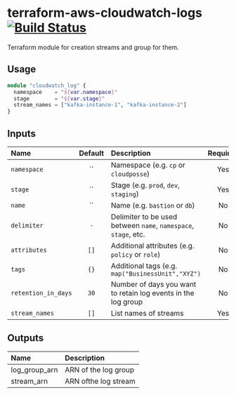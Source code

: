 # terraform-aws-cloudwatch-logs [![Build Status](https://travis-ci.org/cloudposse/terraform-aws-cloudwatch-logs.svg)](https://travis-ci.org/cloudposse/terraform-aws-cloudwatch-logs)

Terraform module for creation streams and group for them.

## Usage

```terraform
module "cloudwatch_log" {
  namespace    = "${var.namespace}"
  stage        = "${var.stage}"
  stream_names = ["kafka-instance-1", "kafka-instance-2"]
}
```

## Inputs

| Name                | Default | Description                                                     | Required |
|:--------------------|:-------:|:----------------------------------------------------------------|:--------:|
| `namespace`         |   ``    | Namespace (e.g. `cp` or `cloudposse`)                           |   Yes    |
| `stage`             |   ``    | Stage (e.g. `prod`, `dev`, `staging`)                           |   Yes    |
| `name`              |   ``    | Name  (e.g. `bastion` or `db`)                                  |    No    |
| `delimiter`         |   `-`   | Delimiter to be used between `name`, `namespace`, `stage`, etc. |    No    |
| `attributes`        |  `[]`   | Additional attributes (e.g. `policy` or `role`)                 |    No    |
| `tags`              |  `{}`   | Additional tags  (e.g. `map("BusinessUnit","XYZ")`              |    No    |
| `retention_in_days` |  `30`   | Number of days you want to retain log events in the log group   |    No    |
| `stream_names`      |  `[]`   | List names of streams                                           |   Yes    |


## Outputs

| Name          | Description          |
|:--------------|:---------------------|
| log_group_arn | ARN of the log group |
| stream_arn    | ARN ofthe log stream |

